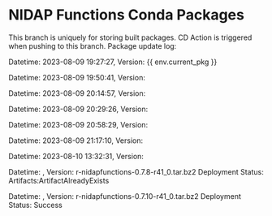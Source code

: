 # NIDAP Functions Conda Packages
This branch is uniquely for storing built packages.
CD Action is triggered when pushing to this branch.
Package update log:


Datetime: 2023-08-09 19:27:27, Version:  {{ env.current_pkg }}

Datetime: 2023-08-09 19:50:41, Version:  

Datetime: 2023-08-09 20:14:57, Version:  

Datetime: 2023-08-09 20:29:26, Version:  

Datetime: 2023-08-09 20:58:29, Version:  

Datetime: 2023-08-09 21:17:10, Version:  

Datetime: 2023-08-10 13:32:31, Version:  

Datetime: , Version:  r-nidapfunctions-0.7.8-r41_0.tar.bz2
Deployment Status: Artifacts:ArtifactAlreadyExists

Datetime: , Version:  r-nidapfunctions-0.7.10-r41_0.tar.bz2
Deployment Status: Success
